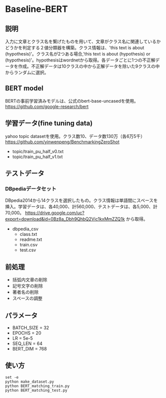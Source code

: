 
# Baseline-BERT
## 説明
入力に文章とクラス名を繋げたものを用いて、文章がクラス名に関連しているかどうかを判定する２値分類器を構築。クラス情報は、'this text is about (hypothesis)'。クラス名が2つある場合,'this text is about (hypothesis) or (hypothesis)'。hypothesisはwordnetから取得。各データごとに1つの不正解データを作成。不正解データは10クラスの中から正解データを除いた9クラスの中からランダムに選択。

## BERT model
BERTの事前学習済みモデルは、公式のbert-base-uncasedを使用。  
https://github.com/google-research/bert

## 学習データ(fine tuning data)
yahoo topic datasetを使用。クラス数10、データ数130万（各6万5千）  
https://github.com/yinwenpeng/BenchmarkingZeroShot
- topic/train_pu_half_v0.txt
- topic/train_pu_half_v1.txt

## テストデータ
### DBpediaデータセット
DBpedia2014から14クラスを選択したもの。クラス情報は単語間にスペースを挿入。学習データは、各40,000、計560,000、テストデータは、各5,000、計70,000。
https://drive.google.com/uc?export=download&id=0Bz8a_Dbh9QhbQ2Vic1kxMmZZQ1k
から取得。
- dbpedia_csv
    - class.txt
    - readme.txt
    - train.csv
    - test.csv

## 前処理
- 括弧内文章の削除
- 記号文字の削除
- 著者名の削除
- スペースの調整

## パラメータ
- BATCH_SIZE = 32
- EPOCHS = 20
- LR = 5e-5
- SEQ_LEN = 64
- BERT_DIM = 768

## 使い方
```
set -e
python make_dataset.py
python BERT_matching_train.py
python BERT_matching_test.py
```